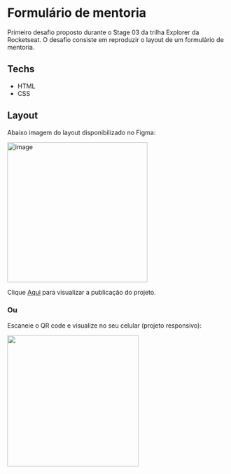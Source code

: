 # Formulário de mentoria

Primeiro desafio proposto durante o Stage 03 da trilha Explorer da Rocketseat.
O desafio consiste em reproduzir o layout de um formulário de mentoria.


## Techs

- HTML
- CSS

## Layout

Abaixo imagem do layout disponibilizado no Figma:

<img width="320" alt="image" src="https://user-images.githubusercontent.com/101216880/193941002-2f04c185-75bf-46b4-ae40-af812f8d0711.png">



Clique <a href="https://araujodai.github.io/formulary/">Aqui</a> para visualizar a publicação do projeto.

### Ou

Escaneie o QR code e visualize no seu celular (projeto responsivo):

<img height="300" width="300" src="https://user-images.githubusercontent.com/101216880/193940142-bd625346-6f27-476d-8e19-6fca0c2d9c8b.svg">
